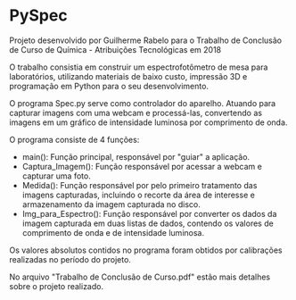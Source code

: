 # PySpec

Projeto desenvolvido por Guilherme Rabelo para o Trabalho de Conclusão de Curso de Química - Atribuições Tecnológicas em 2018

O trabalho consistia em construir um espectrofotômetro de mesa para laboratórios, utilizando materiais de baixo custo, impressão 3D e programação em Python para o seu desenvolvimento.


O programa Spec.py serve como controlador do aparelho. Atuando para capturar imagens com uma webcam e processá-las, convertendo as imagens em um gráfico de intensidade luminosa por comprimento de onda.


O programa consiste de 4 funções:
  - main(): Função principal, responsável por "guiar" a aplicação.
  - Captura_Imagem(): Função responsável por acessar a webcam e capturar uma foto.
  - Medida(): Função responsável por pelo primeiro tratamento das imagens capturadas, incluindo o recorte da área de interesse e armazenamento da imagem capturada no disco.
  - Img_para_Espectro(): Função responsável por converter os dados da imagem capturada em duas listas de dados, contendo os valores de comprimento de onda e de intensidade luminosa.


Os valores absolutos contidos no programa foram obtidos por calibrações realizadas no período do projeto.

No arquivo "Trabalho de Conclusão de Curso.pdf" estão mais detalhes sobre o projeto realizado.
